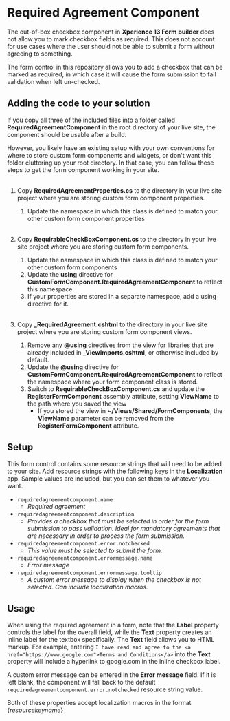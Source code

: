 # Required Agreement Component
The out-of-box checkbox component in **Xperience 13 Form builder** does not allow you to mark checkbox fields as required. This does not account for use cases where the user should not be able to submit a form without agreeing to something. 

The form control in this repository allows you to add a checkbox that can be marked as required, in which case it will cause the form submission to fail validation when left un-checked.

## Adding the code to your solution
If you copy all three of the included files into a folder called **RequiredAgreementComponent** in the root directory of your live site, the component should be usable after a build. 

However, you likely have an existing setup with your own conventions for where to store custom form components and widgets, or don't want this folder cluttering up your root directory. In that case, you can follow these steps to get the form component working in your site. <br/><br/>
1. Copy **RequiredAgreementProperties.cs** to the directory in your live site project where you are storing custom form component properties.
   1. Update the namespace in which this class is defined to match your other custom form component properties <br/><br/>

1. Copy **RequirableCheckBoxComponent.cs** to the directory in your live site project where you are storing custom form components.
   1. Update the namespace in which this class is defined to match your other custom form components
   1. Update the **using** directive for **CustomFormComponent.RequiredAgreementComponent** to reflect this namespace.
   1. If your properties are stored in a separate namespace, add a using directive for it. <br/><br/>

1. Copy **_RequiredAgreement.cshtml** to the directory in your live site project where you are storing custom form component views.
   1. Remove any **@using** directives from the view for libraries that are already included in **_ViewImports.cshtml**, or otherwise included by default.
   1. Update the **@using** directive for **CustomFormComponent.RequiredAgreementComponent** to reflect the namespace where your form component class is stored.
   1. Switch to **RequirableCheckBoxComponent.cs** and update the **RegisterFormComponent** assembly attribute, setting **ViewName** to the path where you saved the view
      * If you stored the view in **~/Views/Shared/FormComponents**, the **ViewName** parameter can be removed from the **RegisterFormComponent** attribute.

## Setup
This form control contains some resource strings that will need to be added to your site. Add resource strings with the following keys in the **Localization** app. Sample values are included, but you can set them to whatever you want.
* `requiredagreementcomponent.name`
   * *Required agreement*
* `requiredagreementcomponent.description`
   * *Provides a checkbox that must be selected in order for the form submission to pass validation. Ideal for mandatory agreements that are necessary in order to process the form submission.*
* `requiredagreementcomponent.error.notchecked`
   * *This value must be selected to submit the form.*
* `requiredagreementcomponent.errormessage.name`
   * *Error message*
* `requiredagreementcomponent.errormessage.tooltip`
  * *A custom error message to display when the checkbox is not selected. Can include localization macros.*

## Usage
When using the required agreement in a form, note that the **Label** property controls the label for the overall field, while the **Text** property creates an inline label for the textbox specifically. The **Text** field allows you to HTML markup. For example, entering `I have read and agree to the <a href="https://www.google.com">Terms and Conditions</a>` into the **Text** property will include a hyperlink to google.com in the inline checkbox label.

A custom error message can be entered in the **Error message** field. If it is left blank, the component will fall back to the default `requiredagreementcomponent.error.notchecked` resource string value.

Both of these properties accept localization macros in the format {$resourcekeyname$}